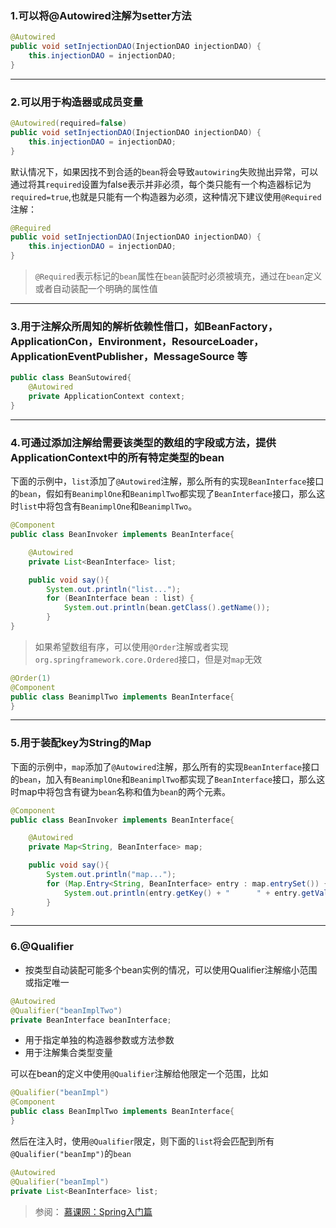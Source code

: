 
### 1.可以将@Autowired注解为setter方法
```java
@Autowired
public void setInjectionDAO(InjectionDAO injectionDAO) {
    this.injectionDAO = injectionDAO;
}
```

----
### 2.可以用于构造器或成员变量

```java
@Autowired(required=false)
public void setInjectionDAO(InjectionDAO injectionDAO) {
    this.injectionDAO = injectionDAO;
}
```
默认情况下，如果因找不到合适的`bean`将会导致`autowiring`失败抛出异常，可以通过将其`required`设置为false表示并非必须，每个类只能有一个构造器标记为`required=true`,也就是只能有一个构造器为必须，这种情况下建议使用`@Required`注解：

```java
@Required
public void setInjectionDAO(InjectionDAO injectionDAO) {
    this.injectionDAO = injectionDAO;
}
```
 > `@Required`表示标记的`bean`属性在`bean`装配时必须被填充，通过在`bean`定义或者自动装配一个明确的属性值

----

### 3.用于注解众所周知的解析依赖性借口，如BeanFactory，ApplicationCon，Environment，ResourceLoader，ApplicationEventPublisher，MessageSource 等
```java
public class BeanSutowired{
    @Autowired
    private ApplicationContext context;
}
```
----
### 4.可通过添加注解给需要该类型的数组的字段或方法，提供ApplicationContext中的所有特定类型的bean
下面的示例中，`list`添加了`@Autowired`注解，那么所有的实现`BeanInterface`接口的`bean`，假如有`BeanimplOne`和`BeanimplTwo`都实现了`BeanInterface`接口，那么这时`list`中将包含有`BeanimplOne`和`BeanimplTwo`。

```java
@Component
public class BeanInvoker implements BeanInterface{

    @Autowired
    private List<BeanInterface> list;

    public void say(){
        System.out.println("list...");
        for (BeanInterface bean : list) {
            System.out.println(bean.getClass().getName());
        }
}
```
> 如果希望数组有序，可以使用`@Order`注解或者实现`org.springframework.core.Ordered`接口，但是对`map`无效

```java
@Order(1)
@Component
public class BeanimplTwo implements BeanInterface{
}
```
----
### 5.用于装配key为String的Map
下面的示例中，`map`添加了`@Autowired`注解，那么所有的实现`BeanInterface`接口的`bean`，加入有`BeanimplOne`和`BeanimplTwo`都实现了`BeanInterface`接口，那么这时map中将包含有键为`bean`名称和值为`bean`的两个元素。
```java
@Component
public class BeanInvoker implements BeanInterface{

    @Autowired
    private Map<String, BeanInterface> map;

    public void say(){
        System.out.println("map...");
        for (Map.Entry<String, BeanInterface> entry : map.entrySet()) {
            System.out.println(entry.getKey() + "      " + entry.getValue().getClass().getName());
        }
}
```
----
### 6.@Qualifier
- 按类型自动装配可能多个bean实例的情况，可以使用Qualifier注解缩小范围或指定唯一
 
```java
@Autowired
@Qualifier("beanImplTwo")
private BeanInterface beanInterface;
```

- 用于指定单独的构造器参数或方法参数
- 用于注解集合类型变量

可以在bean的定义中使用`@Qualifier`注解给他限定一个范围，比如
```java
@Qualifier("beanImpl")
@Component
public class BeanImplTwo implements BeanInterface{
}
```
然后在注入时，使用`@Qualifier`限定，则下面的`list`将会匹配到所有`@Qualifier("beanImp")`的`bean`
```java
@Autowired
@Qualifier("beanImpl")
private List<BeanInterface> list;
```

> 参阅：
  [慕课网：Spring入门篇](https://www.imooc.com/learn/196)